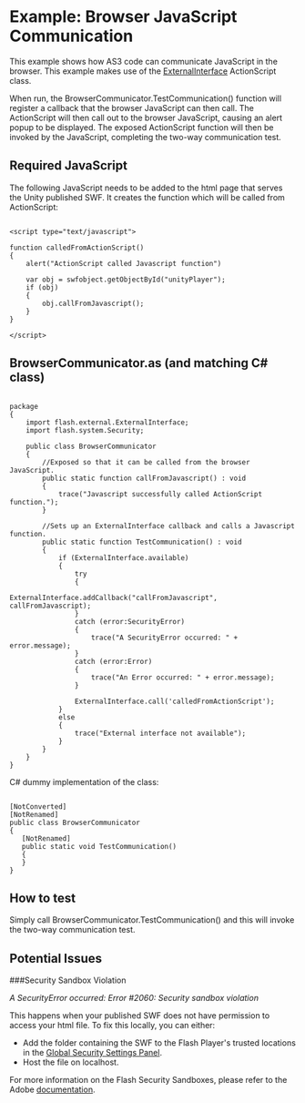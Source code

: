 Example: Browser JavaScript Communication
=========================================


This example shows how AS3 code can communicate JavaScript in the browser. This example makes use of the [ExternalInterface](http://help.adobe.com/en_US/FlashPlatform/reference/actionscript/3/flash/external/ExternalInterface.html.md) ActionScript class.

When run, the BrowserCommunicator.TestCommunication() function will register a callback that the browser JavaScript can then call. The ActionScript will then call out to the browser JavaScript, causing an alert popup to be displayed. The exposed ActionScript function will then be invoked by the JavaScript, completing the two-way communication test.

  

Required JavaScript
-------------------

The following JavaScript needs to be added to the html page that serves the Unity published SWF. It creates the function which will be called from ActionScript: 

````

<script type="text/javascript">

function calledFromActionScript()
{
    alert("ActionScript called Javascript function")

    var obj = swfobject.getObjectById("unityPlayer");
    if (obj)
    {
        obj.callFromJavascript();
    }
}

</script> 

````

  

BrowserCommunicator.as (and matching C# class)
----------------------------------------------


````

package
{
    import flash.external.ExternalInterface;
    import flash.system.Security;
  
    public class BrowserCommunicator
    {
        //Exposed so that it can be called from the browser JavaScript.
        public static function callFromJavascript() : void
        {
            trace("Javascript successfully called ActionScript function.");
        }
    
        //Sets up an ExternalInterface callback and calls a Javascript function.
        public static function TestCommunication() : void
        {
            if (ExternalInterface.available)
            {
                try
                {
                    ExternalInterface.addCallback("callFromJavascript", callFromJavascript);
                }
                catch (error:SecurityError)
                {
                    trace("A SecurityError occurred: " + error.message);
                }
                catch (error:Error)
                {
                    trace("An Error occurred: " + error.message);
                }
        
                ExternalInterface.call('calledFromActionScript');
            }
            else
            {
                trace("External interface not available");
            }
        } 
    }
}

````


C# dummy implementation of the class:

````

[NotConverted]
[NotRenamed]
public class BrowserCommunicator
{
   [NotRenamed]
   public static void TestCommunication()
   {
   }
}

````

  

How to test
-----------


Simply call BrowserCommunicator.TestCommunication() and this will invoke the two-way communication test.

  


Potential Issues
----------------


###Security Sandbox Violation

_A SecurityError occurred: Error #2060: Security sandbox violation_

This happens when your published SWF does not have permission to access your html file. To fix this locally, you can either:
* Add the folder containing the SWF to the Flash Player's trusted locations in the [Global Security Settings Panel](http://www.macromedia.com/support/documentation/en/flashplayer/help/settings_manager04.html.md).
* Host the file on localhost.

For more information on the Flash Security Sandboxes, please refer to the Adobe [documentation](http://livedocs.adobe.com/flex/3/html/help.html?content=05B_Security_04.html.md).
